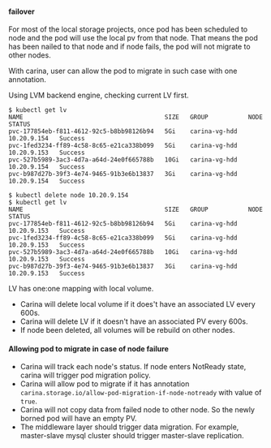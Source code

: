 
#### failover

For most of the local storage projects, once pod has been scheduled to node and the pod will use the local pv from that node. That means the pod has been nailed to that node and if node fails, the pod will not migrate to other nodes.

With carina, user can allow the pod to migrate in such case with one annotation.

Using LVM backend engine, checking current LV first.

```shell
$ kubectl get lv
NAME                                       SIZE   GROUP           NODE          STATUS
pvc-177854eb-f811-4612-92c5-b8bb98126b94   5Gi    carina-vg-hdd   10.20.9.154   Success
pvc-1fed3234-ff89-4c58-8c65-e21ca338b099   5Gi    carina-vg-hdd   10.20.9.153   Success
pvc-527b5989-3ac3-4d7a-a64d-24e0f665788b   10Gi   carina-vg-hdd   10.20.9.154   Success
pvc-b987d27b-39f3-4e74-9465-91b3e6b13837   3Gi    carina-vg-hdd   10.20.9.154   Success

$ kubectl delete node 10.20.9.154
$ kubectl get lv
NAME                                       SIZE   GROUP           NODE          STATUS
pvc-177854eb-f811-4612-92c5-b8bb98126b94   5Gi    carina-vg-hdd   10.20.9.153   Success
pvc-1fed3234-ff89-4c58-8c65-e21ca338b099   5Gi    carina-vg-hdd   10.20.9.153   Success
pvc-527b5989-3ac3-4d7a-a64d-24e0f665788b   10Gi   carina-vg-hdd   10.20.9.153   Success
pvc-b987d27b-39f3-4e74-9465-91b3e6b13837   3Gi    carina-vg-hdd   10.20.9.153   Success
```

LV has one:one mapping with local volume.

* Carina will delete local volume if it does't have an associated LV every 600s. 
* Carina will delete LV if it doesn't have an associated PV every 600s.
* If node been deleted, all volumes will be rebuild on other nodes. 

#### Allowing pod to migrate in case of node failure

* Carina will track each node's status. If node enters NotReady state, carina will trigger pod migration policy.
* Carina will allow pod to migrate if it has annotation `carina.storage.io/allow-pod-migration-if-node-notready` with value of `true`.
* Carina will not copy data from failed node to other node. So the newly borned pod will have an empty PV.
* The middleware layer should trigger data migration. For example, master-slave mysql cluster should trigger master-slave replication.
